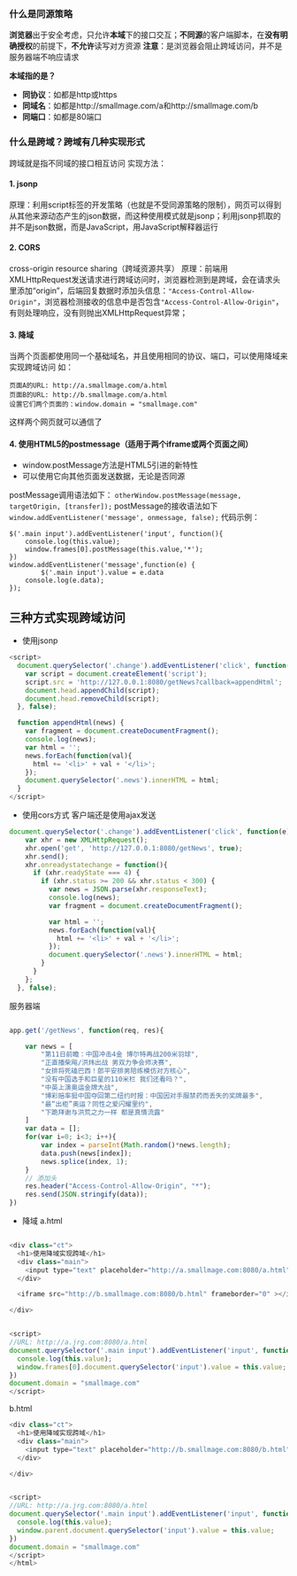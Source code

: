 ### 什么是同源策略
**浏览器**出于安全考虑，只允许**本域**下的接口交互；**不同源**的客户端脚本，在**没有明确授权**的前提下，**不允许**读写对方资源
**注意**：是浏览器会阻止跨域访问，并不是服务器端不响应请求

**本域指的是？**
- **同协议**：如都是http或https
- **同域名**：如都是http://smallmage.com/a和http://smallmage.com/b
- **同端口**：如都是80端口

### 什么是跨域？跨域有几种实现形式
跨域就是指不同域的接口相互访问
实现方法：
#### 1. **jsonp**
  原理：利用script标签的开发策略（也就是不受同源策略的限制），网页可以得到从其他来源动态产生的json数据，而这种使用模式就是jsonp；利用jsonp抓取的并不是json数据，而是JavaScript，用JavaScript解释器运行
#### 2. **CORS**
  cross-origin resource sharing（跨域资源共享）
  原理：前端用XMLHttpRequest发送请求进行跨域访问时，浏览器检测到是跨域，会在请求头里添加“origin”，后端回复数据时添加头信息：`"Access-Control-Allow-Origin"`，浏览器检测接收的信息中是否包含`"Access-Control-Allow-Origin"`，有则处理响应，没有则抛出XMLHttpRequest异常；
#### 3. **降域**
当两个页面都使用同一个基础域名，并且使用相同的协议、端口，可以使用降域来实现跨域访问
如：
```
页面A的URL: http://a.smallmage.com/a.html
页面B的URL: http://b.smallmage.com/a.html
设置它们两个页面的：window.domain = "smallmage.com"
```
这样两个网页就可以通信了
#### 4. **使用HTML5的postmessage**（适用于两个iframe或两个页面之间）
  - window.postMessage方法是HTML5引进的新特性
  - 可以使用它向其他页面发送数据，无论是否同源

postMessage调用语法如下：
`otherWindow.postMessage(message, targetOrigin, [transfer]);`
postMessage的接收语法如下
`window.addEventListener('message', onmessage, false);`
代码示例：
```
$('.main input').addEventListener('input', function(){
    console.log(this.value);
    window.frames[0].postMessage(this.value,'*');
})
window.addEventListener('message',function(e) {
        $('.main input').value = e.data
    console.log(e.data);
});
```

##  三种方式实现跨域访问
- 使用jsonp
```js 
<script>
  document.querySelector('.change').addEventListener('click', function(e){
    var script = document.createElement('script');
    script.src = 'http://127.0.0.1:8080/getNews?callback=appendHtml';
    document.head.appendChild(script);
    document.head.removeChild(script);
  }, false);

  function appendHtml(news) {
    var fragment = document.createDocumentFragment();
    console.log(news);
    var html = '';
    news.forEach(function(val){
      html += '<li>' + val + '</li>';
    });
    document.querySelector('.news').innerHTML = html;
  }
</script>
```

- 使用cors方式
客户端还是使用ajax发送
```js 
document.querySelector('.change').addEventListener('click', function(e){
    var xhr = new XMLHttpRequest();
    xhr.open('get', 'http://127.0.0.1:8080/getNews', true);
    xhr.send();
    xhr.onreadystatechange = function(){
      if (xhr.readyState === 4) {
        if (xhr.status >= 200 && xhr.status < 300) {
          var news = JSON.parse(xhr.responseText);
          console.log(news);
          var fragment = document.createDocumentFragment();

          var html = '';
          news.forEach(function(val){
            html += '<li>' + val + '</li>';
          });
          document.querySelector('.news').innerHTML = html;
        }
      }
    };
  }, false);
```
服务器端
```js 

app.get('/getNews', function(req, res){

    var news = [
        "第11日前瞻：中国冲击4金 博尔特再战200米羽球",
        "正直播柴飚/洪炜出战 男双力争会师决赛",
        "女排将死磕巴西！郎平安排男陪练模仿对方核心",
        "没有中国选手和巨星的110米栏 我们还看吗？",
        "中英上演奥运金牌大战",
        "博彩赔率挺中国夺回第二纽约时报：中国因对手服禁药而丢失的奖牌最多",
        "最“出柜”奥运？同性之爱闪耀里约",
        "下跪拜谢与洪荒之力一样 都是真情流露"
    ]
    var data = [];
    for(var i=0; i<3; i++){
        var index = parseInt(Math.random()*news.length);
        data.push(news[index]);
        news.splice(index, 1);
    }
    // 添加头
    res.header("Access-Control-Allow-Origin", "*");
    res.send(JSON.stringify(data));
})
```
- 降域
a.html
```js 

<div class="ct">
  <h1>使用降域实现跨域</h1>
  <div class="main">
    <input type="text" placeholder="http://a.smallmage.com:8080/a.html">
  </div>

  <iframe src="http://b.smallmage.com:8080/b.html" frameborder="0" ></iframe>

</div>


<script>
//URL: http://a.jrg.com:8080/a.html
document.querySelector('.main input').addEventListener('input', function(){
  console.log(this.value);
  window.frames[0].document.querySelector('input').value = this.value;
})
document.domain = "smallmage.com"
</script>
```
b.html 
```js 
<div class="ct">
  <h1>使用降域实现跨域</h1>
  <div class="main">
    <input type="text" placeholder="http://b.smallmage.com:8080/b.html">
  </div>

</div>


<script>
//URL: http://a.jrg.com:8080/a.html
document.querySelector('.main input').addEventListener('input', function(){
  console.log(this.value);
  window.parent.document.querySelector('input').value = this.value;
})
document.domain = "smallmage.com"
</script>
</html>

```